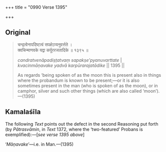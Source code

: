 +++
title = "0990 Verse 1395"

+++
## Original 
>
> चन्द्रत्वेनापदिष्टत्वं सपक्षेऽप्यनुवर्त्तते ।  
> क्वचिन्माणवके यद्वा कर्पूररजतादिके ॥ १३९५ ॥ 
>
> *candratvenāpadiṣṭatvaṃ sapakṣe'pyanuvarttate* \|  
> *kvacinmāṇavake yadvā karpūrarajatādike* \|\| 1395 \|\| 
>
> As regards ‘being spoken of as the moon this is present also in things where the probandum is known to be present;—or it is also sometimes present in the man (who is spoken of as the moon), or in camphor, silver and such other things (which are also called ‘moon’).—(1395)



## Kamalaśīla

The following *Text* points out the defect in the second Reasoning put forth (by *Pātrasvāmin*, in *Text* 1372, where the ‘two-featured’ Probans is exemplified):—[*see verse 1395 above*]

‘*Māṇavake*’—i.e. in Man.—(1395)


